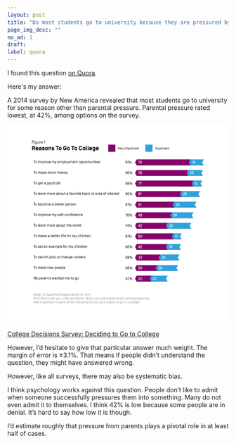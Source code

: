 ```yaml
---
layout: post
title: "Do most students go to university because they are pressured by society and their parents?"
page_img_desc: ""
no_ad: 1
draft:
label: quora
---
```


I found this question <a href="https://www.quora.com/Do-most-students-go-to-university-because-they-are-pressured-by-society-and-their-parents/">on Quora</a>.

Here's my answer:

A 2014 survey by New America revealed that most students go to university for some reason other than parental pressure. Parental pressure rated lowest, at 42%, among options on the survey.

<img src="/assets/main-qimg-609334e6ee400f0a1be6c6d099b32a78.png" />

<a href="https://www.newamerica.org/education-policy/edcentral/collegedecisions/#">College Decisions Survey: Deciding to Go to College</a>

However, I’d hesitate to give that particular answer much weight. The margin of error is ±3.1%. That means if people didn’t understand the question, they might have answered wrong.

However, like all surveys, there may also be systematic bias.

I think psychology works against this question. People don’t like to admit when someone successfully pressures them into something. Many do not even admit it to themselves. I think 42% is low because some people are in denial. It’s hard to say how low it is though.

I’d estimate roughly that pressure from parents plays a pivotal role in at least half of cases.
